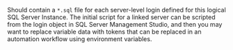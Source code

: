Should contain a `*.sql` file for each server-level login defined for this logical SQL Server Instance. The initial script for a linked server can be scripted from the login object in SQL Server Management Studio, and then you may want to replace variable data with tokens that can be replaced in an automation workflow using environment variables.